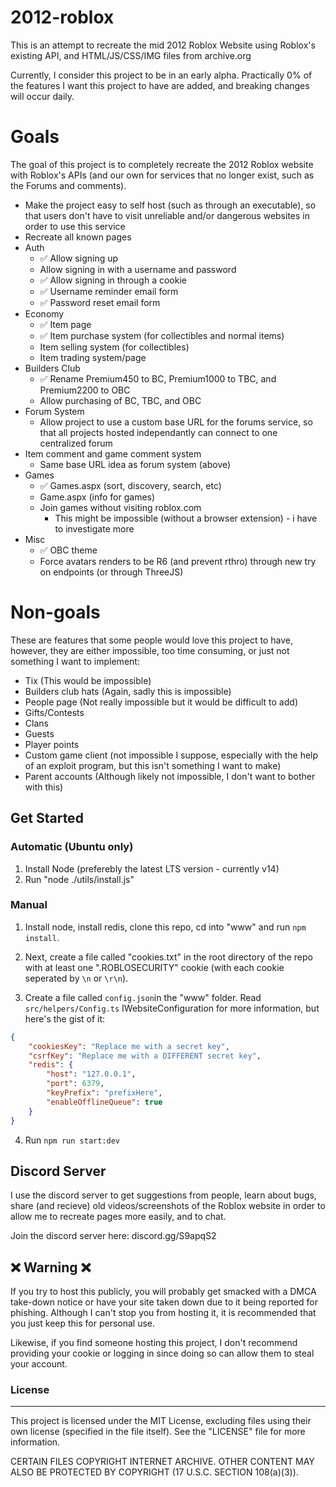 # 2012-roblox

This is an attempt to recreate the mid 2012 Roblox Website using Roblox's existing API, and HTML/JS/CSS/IMG files from archive.org

Currently, I consider this project to be in an early alpha. Practically 0% of the features I want this project to have are added, and breaking changes will occur daily.

# Goals

The goal of this project is to completely recreate the 2012 Roblox website with Roblox's APIs (and our own for services that no longer exist, such as the Forums and comments).

-   Make the project easy to self host (such as through an executable), so that users don't have to visit unreliable and/or dangerous websites in order to use this service
-   Recreate all known pages
-   Auth
    -   ✅ Allow signing up
    -   Allow signing in with a username and password
    -   ✅ Allow signing in through a cookie
    -   ✅ Username reminder email form
    -   ✅ Password reset email form
-   Economy
    -   ✅ Item page
    -   ✅ Item purchase system (for collectibles and normal items)
    -   Item selling system (for collectibles)
    -   Item trading system/page
-   Builders Club
    -   ✅ Rename Premium450 to BC, Premium1000 to TBC, and Premium2200 to OBC
    -   Allow purchasing of BC, TBC, and OBC
-   Forum System
    -   Allow project to use a custom base URL for the forums service, so that all projects hosted independantly can connect to one centralized forum
-   Item comment and game comment system
    -   Same base URL idea as forum system (above)
-   Games
    -   ✅ Games.aspx (sort, discovery, search, etc)
    -   Game.aspx (info for games)
    -   Join games without visiting roblox.com
        -   This might be impossible (without a browser extension) - i have to investigate more
-   Misc
    -   ✅ OBC theme
    -   Force avatars renders to be R6 (and prevent rthro) through new try on endpoints (or through ThreeJS)

# Non-goals

These are features that some people would love this project to have, however, they are either impossible, too time consuming, or just not something I want to implement:

-   Tix (This would be impossible)
-   Builders club hats (Again, sadly this is impossible)
-   People page (Not really impossible but it would be difficult to add)
-   Gifts/Contests
-   Clans
-   Guests
-   Player points
-   Custom game client (not impossible I suppose, especially with the help of an exploit program, but this isn't something I want to make)
-   Parent accounts (Although likely not impossible, I don't want to bother with this)

## Get Started

### Automatic (Ubuntu only)

1. Install Node (preferebly the latest LTS version - currently v14)
2. Run "node ./utils/install.js"

### Manual

1. Install node, install redis, clone this repo, cd into "www" and run `npm install`.

2. Next, create a file called "cookies.txt" in the root directory of the repo with at least one ".ROBLOSECURITY" cookie (with each cookie seperated by `\n` or `\r\n`).

3. Create a file called `config.json`in the "www" folder. Read `src/helpers/Config.ts` IWebsiteConfiguration for more information, but here's the gist of it:

```json
{
	"cookiesKey": "Replace me with a secret key",
	"csrfKey": "Replace me with a DIFFERENT secret key",
	"redis": {
		"host": "127.0.0.1",
		"port": 6379,
		"keyPrefix": "prefixHere",
		"enableOfflineQueue": true
	}
}
```

4. Run `npm run start:dev`

## Discord Server

I use the discord server to get suggestions from people, learn about bugs, share (and recieve) old videos/screenshots of the Roblox website in order to allow me to recreate pages more easily, and to chat.

Join the discord server here: discord.gg/S9apqS2

## ❌ Warning ❌

If you try to host this publicly, you will probably get smacked with a DMCA take-down notice or have your site taken down due to it being reported for phishing. Although I can't stop you from hosting it, it is recommended that you just keep this for personal use.

Likewise, if you find someone hosting this project, I don't recommend providing your cookie or logging in since doing so can allow them to steal your account.

### License

---

This project is licensed under the MIT License, excluding files using their own license (specified in the file itself). See the "LICENSE" file for more information.

CERTAIN FILES COPYRIGHT INTERNET ARCHIVE. OTHER CONTENT MAY ALSO BE PROTECTED BY COPYRIGHT (17 U.S.C. SECTION 108(a)(3)).
